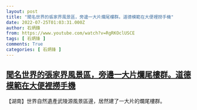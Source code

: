 ```yaml
---
layout: post
title: "聞名世界的張家界風景區，旁邊一大片爛尾樓群。道德模範在大便裡撈手機"
date: 2022-07-25T01:03:31.000Z
author: 石炳鋒
from: https://www.youtube.com/watch?v=RgRKOclUSCE
tags: [ 石炳锋 ]
comments: True
categories: [ 石炳锋 ]
---
```

<!--1658711011000-->
[聞名世界的張家界風景區，旁邊一大片爛尾樓群。道德模範在大便裡撈手機](https://www.youtube.com/watch?v=RgRKOclUSCE)
------

<div>
【湖南】世界自然遺產武陵源風景區邊，居然建了一大片的爛尾樓群。
</div>
